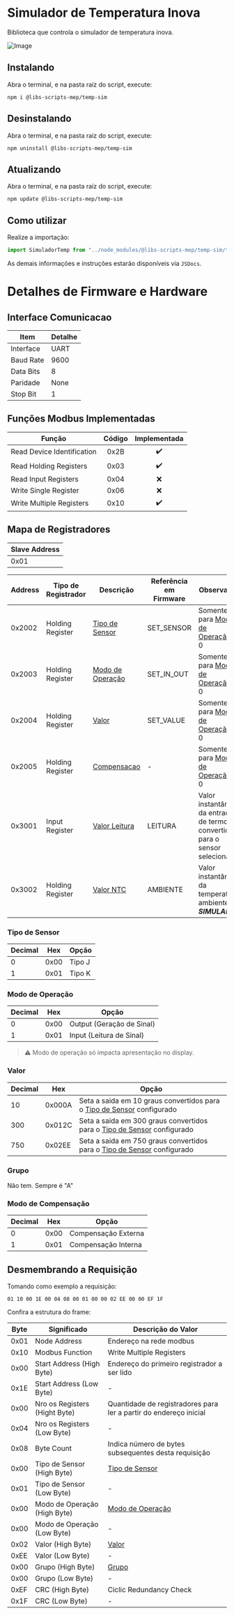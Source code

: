 # Simulador de Temperatura Inova

Biblioteca que controla o simulador de temperatura inova.

![Image](https://i.imgur.com/HWpENJX.png)

## Instalando

Abra o terminal, e na pasta raíz do script, execute:

```
npm i @libs-scripts-mep/temp-sim
```

## Desinstalando

Abra o terminal, e na pasta raíz do script, execute:

```
npm uninstall @libs-scripts-mep/temp-sim
```

## Atualizando

Abra o terminal, e na pasta raíz do script, execute:

```
npm update @libs-scripts-mep/temp-sim
```

## Como utilizar

Realize a importação:

```js
import SimuladorTemp from "../node_modules/@libs-scripts-mep/temp-sim/temp-sim.js"
```

As demais informações e instruções estarão disponíveis via `JSDocs`.

# Detalhes de Firmware e Hardware

## Interface Comunicacao

| Item      | Detalhe |
| --------- | ------- |
| Interface | UART    |
| Baud Rate | 9600    |
| Data Bits | 8       |
| Paridade  | None    |
| Stop Bit  | 1       |

## Funções Modbus Implementadas

| Função                     | Código | Implementada |
| -------------------------- | :----: | :----------: |
| Read Device Identification |  0x2B  |      ✔️       |
| Read Holding Registers     |  0x03  |      ✔️       |
| Read Input Registers       |  0x04  |      ❌       |
| Write Single Register      |  0x06  |      ❌       |
| Write Multiple Registers   |  0x10  |      ✔️       |

## Mapa de Registradores

| Slave Address |
| ------------- |
| 0x01          |

| Address | Tipo de Registrador | Descrição                             | Referência em Firmware | Observação                                                                     |
| ------- | ------------------- | ------------------------------------- | ---------------------- | ------------------------------------------------------------------------------ |
| 0x2002    | Holding Register    | [Tipo de Sensor](#tipo-de-sensor)     | SET_SENSOR             | Somente para [Modo de Operação](#modo-de-operação) = 0                         |
| 0x2003    | Holding Register    | [Modo de Operação](#modo-de-operação) | SET_IN_OUT             | Somente para [Modo de Operação](#modo-de-operação) = 0                         |
| 0x2004    | Holding Register    | [Valor](#valor)                       | SET_VALUE              | Somente para [Modo de Operação](#modo-de-operação) = 0                         |
| 0x2005    | Holding Register    | [Compensacao](#modo-de-compensação)   | -                      | Somente para [Modo de Operação](#modo-de-operação) = 0                         |
| 0x3001    | Input Register    | [Valor Leitura](#grupo)               | LEITURA                | Valor instantâneo da entrada de termopar, convertido para o sensor selecionado |
| 0x3002    | Holding Register    | [Valor NTC](#grupo)                   | AMBIENTE               | Valor instantâneo da temperatura ambiente do ***SIMULADOR***                   |

### Tipo de Sensor

| Decimal | Hex  | Opção  |
| ------- | ---- | ------ |
| 0       | 0x00 | Tipo J |
| 1       | 0x01 | Tipo K |

### Modo de Operação

| Decimal | Hex  | Opção                     |
| ------- | ---- | ------------------------- |
| 0       | 0x00 | Output (Geração de Sinal) |
| 1       | 0x01 | Input (Leitura de Sinal)  |

> ⚠️ Modo de operação só impacta apresentação no display.

### Valor

| Decimal | Hex    | Opção                                                                                      |
| ------- | ------ | ------------------------------------------------------------------------------------------ |
| 10      | 0x000A | Seta a saida em 10 graus convertidos para o [Tipo de Sensor](#tipo-de-sensor) configurado  |
| 300     | 0x012C | Seta a saida em 300 graus convertidos para o [Tipo de Sensor](#tipo-de-sensor) configurado |
| 750     | 0x02EE | Seta a saida em 750 graus convertidos para o [Tipo de Sensor](#tipo-de-sensor) configurado |

### Grupo

Não tem. Sempre é "A"

### Modo de Compensação

| Decimal | Hex  | Opção               |
| ------- | ---- | ------------------- |
| 0       | 0x00 | Compensação Externa |
| 1       | 0x01 | Compensação Interna |

## Desmembrando a Requisição

Tomando como exemplo a requisição:

```01 10 00 1E 00 04 08 00 01 00 00 02 EE 00 00 EF 1F```

Confira a estrutura do frame:

| Byte | Significado                   | Descrição do Valor                                                |
| ---- | ----------------------------- | ----------------------------------------------------------------- |
| 0x01 | Node Address                  | Endereço na rede modbus                                           |
| 0x10 | Modbus Function               | Write Multiple Registers                                          |
| 0x00 | Start Address (High Byte)     | Endereço do primeiro registrador a ser lido                       |
| 0x1E | Start Address (Low Byte)      | -                                                                 |
| 0x00 | Nro os Registers (Hight Byte) | Quantidade de registradores para ler a partir do endereço inicial |
| 0x04 | Nro os Registers (Low Byte)   | -                                                                 |
| 0x08 | Byte Count                    | Indica número de bytes subsequentes desta requisição              |
| 0x00 | Tipo de Sensor (High Byte)    | [Tipo de Sensor](#tipo-de-sensor)                                 |
| 0x01 | Tipo de Sensor (Low Byte)     | -                                                                 |
| 0x00 | Modo de Operação (High Byte)  | [Modo de Operação](#modo-de-operação)                             |
| 0x00 | Modo de Operação (Low Byte)   | -                                                                 |
| 0x02 | Valor (High Byte)             | [Valor](#valor)                                                   |
| 0xEE | Valor (Low Byte)              | -                                                                 |
| 0x00 | Grupo (High Byte)             | [Grupo](#grupo)                                                   |
| 0x00 | Grupo (Low Byte)              | -                                                                 |
| 0xEF | CRC (High Byte)               | Ciclic Redundancy Check                                           |
| 0x1F | CRC (Low Byte)                | -                                                                 |